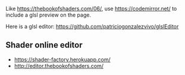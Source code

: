 Like https://thebookofshaders.com/06/, use https://codemirror.net/ to include a glsl preview on the page.

Here is a glsl editor: https://github.com/patriciogonzalezvivo/glslEditor

## Shader online editor

* https://shader-factory.herokuapp.com/
* http://editor.thebookofshaders.com/
